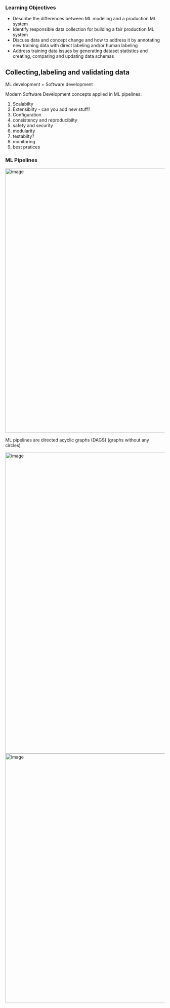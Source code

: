 ### Learning Objectives
- Describe the differences between ML modeling and a production ML system
- Identify responsible data collection for building a fair production ML system
- Discuss data and concept change and how to address it by annotating new training data with direct labeling and/or human labeling
- Address training data issues by generating dataset statistics and creating, comparing and updating data schemas


## Collecting,labeling and validating data
ML development + Software development

Modern Software Development concepts applied in ML pipelines:
1. Scalabilty
2. Extensibilty - can you add new stuff?
3. Configuration
4. consistency and reproducibilty
5. safety and security
6. modularity
7. testabilty?
8. monitoring
9. best pratices

### ML Pipelines

<img width="836" alt="image" src="https://github.com/krishnanpooja/Notes.md/assets/8016149/f8aa613b-0042-40e2-8a44-078ee3cb4c2e">

ML pipelines are directed acyclic graphs (DAGS) (graphs without any circles)

<img width="952" alt="image" src="https://github.com/krishnanpooja/Notes.md/assets/8016149/41748799-4b9e-4628-b56e-5283876ba023">

<img width="788" alt="image" src="https://github.com/krishnanpooja/Notes.md/assets/8016149/ce7041a2-a816-4d0c-bb56-bc3a4b7d344a">


